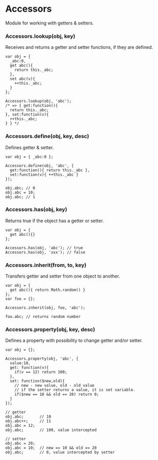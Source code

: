 # Accessors
Module for working with getters & setters.

### Accessors.lookup(obj, key)
Receives and returns a getter and setter functions, if they are defined.

    var obj = {
      _abc:0,
      get abc(){
        return this._abc;
      },
      set abc(v){
        ++this._abc;
      }
    };
    
    Accessors.lookup(obj, 'abc');
    /* => { get:function(){
      return this._abc;
    }, set:function(v){
      ++this._abc;
    } } */

### Accessors.define(obj, key, desc)
Defines getter & setter.

    var obj = { _abc:0 };
    
    Accessors.define(obj, 'abc', {
      get:function(){ return this._abc },
      set:function(v){ ++this._abc }
    });
    
    obj.abc; // 0
    obj.abc = 10;
    obj.abc; // 1

### Accessors.has(obj, key)
Returns true if the object has a getter or setter.

    var obj = {
      get abc(){}
    };

    Accessors.has(obj, 'abc'); // true
    Accessors.has(obj, 'xxx'); // false

### Accessors.inherit(from, to, key)
Transfers getter and setter from one object to another.

    var obj = {
      get abc(){ return Math.random() }
    };
    var foo = {};
    
    Accessors.inherit(obj, foo, 'abc');
    
    foo.abc; // returns random number

### Accessors.property(obj, key, desc)
Defines a property with possibility to change getter and/or setter.

    var obj = {};
    
    Accessors.property(obj, 'abc', {
      value:10,
      get: function(v){
        if(v == 12) return 100;
      },
      set: function($new,old){
        // new - new value, old - old value
        // if the setter returns a value, it is set variable.
        if($new == 10 && old == 20) return 0;
      }
    });
    
    // getter
    obj.abc;       // 10
    obj.abc++;     // 11
    obj.abc = 12;
    obj.abc;       // 100, value intercepted
    
    // setter
    obj.abc = 20;
    obj.abc = 10;  // new == 10 && old == 20
    obj.abc;       // 0, value intercepted by setter

